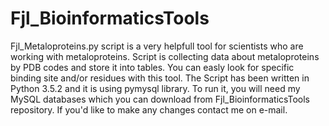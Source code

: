 # Fjl_BioinformaticsTools
Fjl_Metaloproteins.py script is a very helpfull tool for scientists who are working with metaloproteins. Script is collecting data about metaloproteins by PDB codes and store it into tables. You can easly look for specific binding site and/or residues with this tool. The Script has been written in Python 3.5.2 and it is using pymysql library. To run it, you will need my MySQL databases which you can download from Fjl_BioinformaticsTools repository. If you'd like to make any changes contact me on e-mail.
